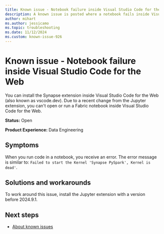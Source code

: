 ```yaml
---
title: Known issue - Notebook failure inside Visual Studio Code for the Web
description: A known issue is posted where a notebook fails inside Visual Studio Code for the Web.
author: mihart
ms.author: jessicamo
ms.topic: troubleshooting  
ms.date: 11/12/2024
ms.custom: known-issue-926
---
```


# Known issue - Notebook failure inside Visual Studio Code for the Web

You can install the Synapse extension inside Visual Studio Code for the Web (also known as vscode.dev). Due to a recent change from the Jupyter extension, you can't open or run a Fabric notebook inside Visual Studio Code for the Web.

**Status:** Open

**Product Experience:** Data Engineering

## Symptoms

When you run code in a notebook, you receive an error. The error message is similar to: `Failed to start the Kernel 'Synapse PySpark', Kernel is dead'`.

## Solutions and workarounds

To work around this issue, install the Jupyter extension with a version before 2024.9.1.

## Next steps

- [About known issues](https://support.fabric.microsoft.com/known-issues)
